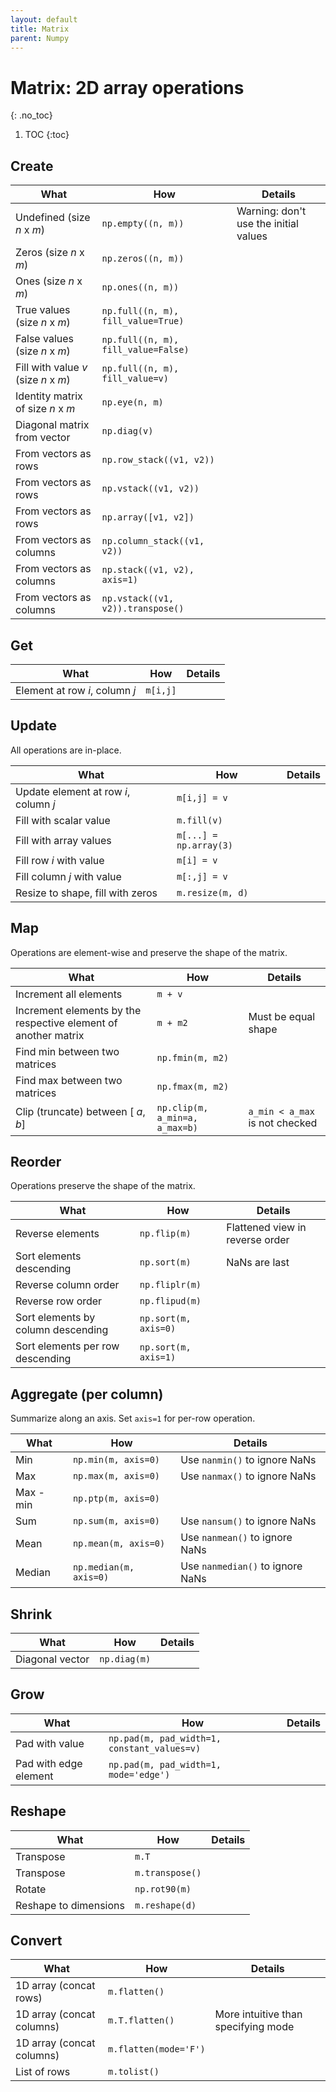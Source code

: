 ```yaml
---
layout: default
title: Matrix
parent: Numpy
---
```


# Matrix: 2D array operations
{: .no_toc}

1. TOC
{:toc}

## Create

| What | How | Details |
|---|---|---|
| Undefined (size $n$ x $m$) | `np.empty((n, m))` | Warning: don't use the initial values |
| Zeros (size $n$ x $m$) | `np.zeros((n, m))` | |
| Ones (size $n$ x $m$) | `np.ones((n, m))` | |
| True values (size $n$ x $m$) | `np.full((n, m), fill_value=True)` | |
| False values (size $n$ x $m$) | `np.full((n, m), fill_value=False)` | |
| Fill with value $v$ (size $n$ x $m$) | `np.full((n, m), fill_value=v)` | |
| Identity matrix of size $n$ x $m$ | `np.eye(n, m)` | |
| Diagonal matrix from vector | `np.diag(v)` | |
| From vectors as rows | `np.row_stack((v1, v2))` | |
| From vectors as rows | `np.vstack((v1, v2))` | |
| From vectors as rows | `np.array([v1, v2])` | |
| From vectors as columns | `np.column_stack((v1, v2))` | |
| From vectors as columns | `np.stack((v1, v2), axis=1)` | |
| From vectors as columns | `np.vstack((v1, v2)).transpose()` | |

## Get

| What | How | Details |
|---|---|---|
| Element at row $i$, column $j$ | `m[i,j]` | |

## Update
All operations are in-place.

| What | How | Details |
|---|---|---|
| Update element at row $i$, column $j$ | `m[i,j] = v` | |
| Fill with scalar value | `m.fill(v)` | |
| Fill with array values | `m[...] = np.array(3)` | |
| Fill row $i$ with value | `m[i] = v` | | 
| Fill column $j$ with value | `m[:,j] = v` | |
| Resize to shape, fill with zeros | `m.resize(m, d)` | |

## Map
Operations are element-wise and preserve the shape of the matrix.

| What | How | Details |
|---|---|---|
| Increment all elements | `m + v` | |
| Increment elements by the respective element of another matrix | `m + m2` | Must be equal shape |
| Find min between two matrices | `np.fmin(m, m2)` | |
| Find max between two matrices | `np.fmax(m, m2)` | |
| Clip (truncate) between \[ $a$, $b$] | `np.clip(m, a_min=a, a_max=b)` | `a_min < a_max` is not checked |

## Reorder
Operations preserve the shape of the matrix.

| What | How | Details |
|---|---|---|
| Reverse elements | `np.flip(m)` | Flattened view in reverse order |
| Sort elements descending | `np.sort(m)` | NaNs are last |
| Reverse column order | `np.fliplr(m)` | |
| Reverse row order | `np.flipud(m)` | |
| Sort elements by column descending | `np.sort(m, axis=0)` | |
| Sort elements per row descending | `np.sort(m, axis=1)` | |

## Aggregate (per column)
Summarize along an axis. Set `axis=1` for per-row operation.

| What | How | Details |
|---|---|---|
| Min | `np.min(m, axis=0)` | Use `nanmin()` to ignore NaNs |
| Max | `np.max(m, axis=0)` | Use `nanmax()` to ignore NaNs |
| Max - min | `np.ptp(m, axis=0)` | |
| Sum | `np.sum(m, axis=0)` | Use `nansum()` to ignore NaNs |
| Mean | `np.mean(m, axis=0)` | Use `nanmean()` to ignore NaNs |
| Median | `np.median(m, axis=0)` | Use `nanmedian()` to ignore NaNs |

## Shrink

| What | How | Details |
|---|---|---|
| Diagonal vector | `np.diag(m)` | | 

## Grow

| What | How | Details |
|---|---|---|
| Pad with value | `np.pad(m, pad_width=1, constant_values=v)` | |
| Pad with edge element | `np.pad(m, pad_width=1, mode='edge')` | |

## Reshape

| What | How | Details |
|---|---|---|
| Transpose | `m.T` | |
| Transpose | `m.transpose()` | |
| Rotate | `np.rot90(m)` | |
| Reshape to dimensions | `m.reshape(d)` | |

## Convert

| What | How | Details |
|---|---|---|
| 1D array (concat rows) | `m.flatten()` | |
| 1D array (concat columns) | `m.T.flatten()` | More intuitive than specifying mode |
| 1D array (concat columns) | `m.flatten(mode='F')` | |
| List of rows | `m.tolist()` | |
